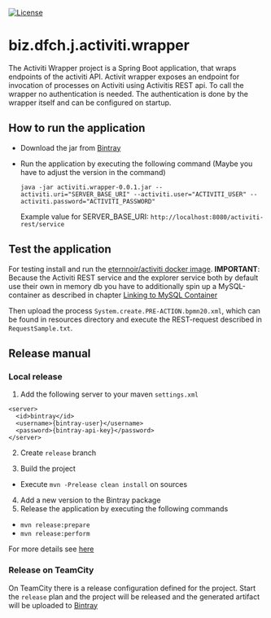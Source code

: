 [![License](https://img.shields.io/badge/license-Apache%20License%202.0-blue.svg)](https://github.com/dfch/biz.dfch.j.activiti.wrapper/blob/master/LICENSE)
# biz.dfch.j.activiti.wrapper

The Activiti Wrapper project is a Spring Boot application, that wraps endpoints of the activiti API. Activit wrapper exposes an endpoint for invocation of processes on Activiti using Activitis REST api. To call the wrapper no authentication is needed. The authentication is done by the wrapper itself and can be configured on startup.

## How to run the application

* Download the jar from [Bintray](https://bintray.com/rufer7/maven/biz.dfch.activiti.wrapper/view)
* Run the application by executing the following command (Maybe you have to adjust the version in the command)

  `java -jar activiti.wrapper-0.0.1.jar --activiti.uri="SERVER_BASE_URI" --activiti.user="ACTIVITI_USER" --activiti.password="ACTIVITI_PASSWORD"`

  Example value for SERVER_BASE_URI: `http://localhost:8080/activiti-rest/service`

## Test the application

For testing install and run the [eternnoir/activiti docker image](https://registry.hub.docker.com/u/eternnoir/activiti/).
**IMPORTANT**: Because the Activiti REST service and the explorer service both by default use their own in memory db you have to additionally spin up a MySQL-container as described in chapter [Linking to MySQL Container](https://github.com/eternnoir/activiti#linking-to-mysql-container)

Then upload the process `System.create.PRE-ACTION.bpmn20.xml`, which can be found in resources directory and execute the REST-request described in `RequestSample.txt`.


## Release manual

### Local release

1. Add the following server to your maven `settings.xml`
  ```
  <server>
    <id>bintray</id>
    <username>{bintray-user}</username>
    <password>{bintray-api-key}</password>
  </server>
  ```

2. Create `release` branch

3. Build the project

  * Execute `mvn -Prelease clean install` on sources

4. Add a new version to the Bintray package
5. Release the application by executing the following commands

  * `mvn release:prepare`
  * `mvn release:perform`

For more details see [here](http://veithen.github.io/2013/05/26/github-bintray-maven-release-plugin.html)


### Release on TeamCity

On TeamCity there is a release configuration defined for the project. Start the `release` plan and the project will be released and the generated artifact will be uploaded to [Bintray](https://bintray.com/rufer7/maven/biz.dfch.activiti.wrapper/view)
